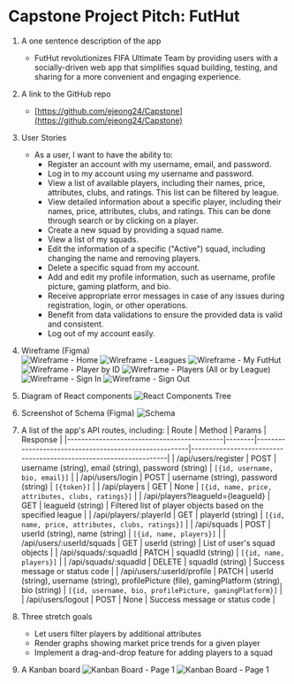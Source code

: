 # Capstone Project Pitch: FutHut

1. A one sentence description of the app  
   - FutHut revolutionizes FIFA Ultimate Team by providing users with a socially-driven web app that simplifies squad building, testing, and sharing for a more convenient and engaging experience.

2. A link to the GitHub repo  
   - [https://github.com/ejeong24/Capstone](https://github.com/ejeong24/Capstone)

3. User Stories
   - As a user, I want to have the ability to:
      - Register an account with my username, email, and password.
      - Log in to my account using my username and password.
      - View a list of available players, including their names, price, attributes, clubs, and ratings. This list can be filtered by league.
      - View detailed information about a specific player, including their names, price, attributes, clubs, and ratings. This can be done through search or by clicking on a player.
      - Create a new squad by providing a squad name.
      - View a list of my squads.
      - Edit the information of a specific ("Active") squad, including changing the name and removing players.
      - Delete a specific squad from my account.
      - Add and edit my profile information, such as username, profile picture, gaming platform, and bio.
      - Receive appropriate error messages in case of any issues during registration, login, or other operations.
      - Benefit from data validations to ensure the provided data is valid and consistent.
      - Log out of my account easily.

4. Wireframe (Figma)  
![Wireframe - Home](https://github.com/ejeong24/Capstone/raw/main/FutHut%20Home.PNG)
![Wireframe - Leagues](https://github.com/ejeong24/Capstone/raw/main/FutHut%20Leagues.PNG)
![Wireframe - My FutHut](https://github.com/ejeong24/Capstone/raw/main/FutHut%20My%20FutHut.PNG)
![Wireframe - Player by ID](https://github.com/ejeong24/Capstone/raw/main/FutHut%20Player%20by%20ID.PNG)
![Wireframe - Players (All or by League)](https://github.com/ejeong24/Capstone/raw/main/FutHut%20Players%20and%20by%20League.PNG)
![Wireframe - Sign In](https://github.com/ejeong24/Capstone/raw/main/FutHut%20Sign%20In.PNG)
![Wireframe - Sign Out](https://github.com/ejeong24/Capstone/raw/main/FutHut%20Sign%20Out.PNG)


6. Diagram of React components
   ![React Components Tree](https://github.com/ejeong24/Capstone/blob/main/images/FutHut%20React%20Components%20Tree.PNG)

7. Screenshot of Schema (Figma)
![Schema](https://github.com/ejeong24/Capstone/blob/main/images/FutHut%20Schema.PNG)

8. A list of the app's API routes, including:
| Route                                      | Method | Params                                                | Response                                                          |
|--------------------------------------------|--------|-------------------------------------------------------|-------------------------------------------------------------------|
| /api/users/register                        | POST   | username (string), email (string), password (string) | `[{id, username, bio, email}]`                                    |
| /api/users/login                           | POST   | username (string), password (string)                  | `[{token}]`                                                       |
| /api/players                               | GET    | None                                                  | `[{id, name, price, attributes, clubs, ratings}]`                  |
| /api/players?leagueId={leagueId}           | GET    | leagueId (string)                                     | Filtered list of player objects based on the specified league      |
| /api/players/:playerId                     | GET    | playerId (string)                                     | `[{id, name, price, attributes, clubs, ratings}]`                  |
| /api/squads                                | POST   | userId (string), name (string)                        | `[{id, name, players}]`                                            |
| /api/users/:userId/squads                  | GET    | userId (string)                                       | List of user's squad objects                                       |
| /api/squads/:squadId                       | PATCH  | squadId (string)                                      | `[{id, name, players}]`                                            |
| /api/squads/:squadId                       | DELETE | squadId (string)                                      | Success message or status code                                     |
| /api/users/:userId/profile                 | PATCH  | userId (string), username (string), profilePicture (file), gamingPlatform (string), bio (string) | `[{id, username, bio, profilePicture, gamingPlatform}]` |
| /api/users/logout                          | POST   | None                                                  | Success message or status code                                      |


9. Three stretch goals
   - Let users filter players by additional attributes
   - Render graphs showing market price trends for a given player
   - Implement a drag-and-drop feature for adding players to a squad

11. A Kanban board
![Kanban Board - Page 1](https://github.com/ejeong24/Capstone/blob/main/images/FutHut%20Kanban%201.PNG)
![Kanban Board - Page 1](https://github.com/ejeong24/Capstone/blob/main/images/FutHut%20Kanban%202.PNG)
